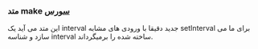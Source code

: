 <h3>
 متد make
<a class="ext-link" href="module-classes_Interval.html#line93" >سورس</a>
</h3>
این متد می آید یک interval جدید دقیقا با ورودی های مشابه setInterval برای ما می سازد و شناسه interval ساخته شده را برمیگرداند.
